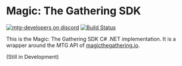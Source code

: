 # Magic: The Gathering SDK

[![mtg-developers on discord](https://img.shields.io/badge/discord-mtg%20developers-738bd7.svg)](https://discord.gg/qwGJNnP)
[![Build Status](https://travis-ci.org/MagicTheGathering/mtg-sdk-javascript.svg?branch=master)](https://travis-ci.org/MagicTheGathering/mtg-sdk-javascript)

This is the Magic: The Gathering SDK C# .NET implementation. It is a wrapper around the MTG API of [magicthegathering.io](http://magicthegathering.io/).

(Still in Development)
